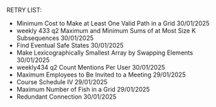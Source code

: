 RETRY LIST:

- Minimum Cost to Make at Least One Valid Path in a Grid 30/01/2025
- weekly 433 q2 Maximum and Minimum Sums of at Most Size K Subsequences 30/01/2025
- Find Eventual Safe States 30/01/2025
- Make Lexicographically Smallest Array by Swapping Elements 30/01/2025
- weekly434 q2 Count Mentions Per User 30/01/2025
- Maximum Employees to Be Invited to a Meeting 29/01/2025
- Course Schedule IV 29/01/2025
- Maximum Number of Fish in a Grid 29/01/2025
- Redundant Connection 30/01/2025


